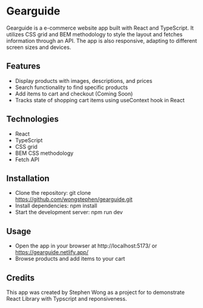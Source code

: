 # Gearguide

Gearguide is a e-commerce website app built with React and TypeScript. It utilizes CSS grid and BEM methodology to style the layout and fetches information through an API. The app is also responsive, adapting to different screen sizes and devices.

## Features

- Display products with images, descriptions, and prices
- Search functionality to find specific products
- Add items to cart and checkout (Coming Soon)
- Tracks state of shopping cart items using useContext hook in React

## Technologies

- React
- TypeScript
- CSS grid
- BEM CSS methodology
- Fetch API

## Installation

- Clone the repository: git clone https://github.com/wongstephen/gearguide.git
- Install dependencies: npm install
- Start the development server: npm run dev

## Usage

- Open the app in your browser at http://localhost:5173/ or https://gearguide.netlify.app/
- Browse products and add items to your cart

## Credits

This app was created by Stephen Wong as a project for to demonstrate React Library with Typscript and reponsiveness.

